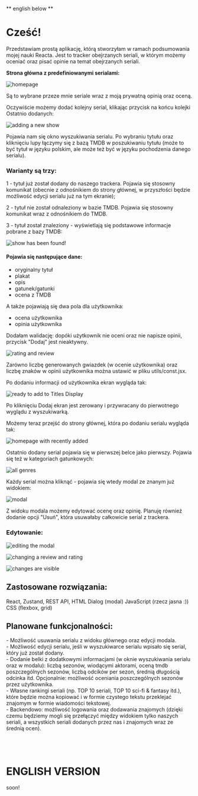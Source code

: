 ** english below **

<h1>Cześć!</h1>

Przedstawiam prostą aplikację, którą stworzyłam w ramach podsumowania mojej nauki Reacta.
Jest to tracker obejrzanych seriali, w którym możemy oceniać oraz pisać opinie na temat
obejrzanych seriali.

<b>Strona główna z predefiniowanymi serialami:</b>

![homepage](<sreenshots/Main view.png>)

Są to wybrane przeze mnie seriale wraz z moją prywatną opinią oraz oceną.

Oczywiście możemy dodać kolejny serial, klikając przycisk na końcu kolejki Ostatnio dodanych:

![adding a new show](<sreenshots/Searching a new show.png>)

Pojawia nam się okno wyszukiwania serialu. Po wybraniu tytułu oraz kliknięciu lupy łączymy się z bazą TMDB w poszukiwaniu tytułu (może to być tytuł w języku polskim, ale może też być w języku pochodzenia danego serialu).

<h3>Warianty są trzy:</h3>

1 - tytuł już został dodany do naszego trackera. Pojawia się stosowny komunikat (obecnie z odnośnikiem do strony głównej, w przyszłości będzie możliwość edycji serialu już na tym ekranie);

2 - tytuł nie został odnaleziony w bazie TMDB. Pojawia się stosowny komunikat wraz z odnośnikiem do TMDB.

3 - tytuł został znaleziony - wyświetlają się podstawowe informacje pobrane z bazy TMDB:

![show has been found!](<sreenshots/Adding a new show.png>)

<h4>Pojawia się następujące dane:</h4>

- oryginalny tytuł
- plakat
- opis
- gatunek/gatunki
- ocena z TMDB

A także pojawiają się dwa pola dla użytkownika:

- ocena użytkownika
- opinia użytkownika

Dodałam walidację: dopóki użytkownik nie oceni oraz nie napisze opinii, przycisk "Dodaj" jest nieaktywny.

![rating and review](<sreenshots/user's rating and review.png>)

Zarówno liczbę generowanych gwiazdek (w ocenie użytkownika) oraz liczbę znaków w opinii użytkownika można ustawić w pliku utils/const.jsx.

Po dodaniu informacji od użytkownika ekran wygląda tak:

![ready to add to Titles Display](<sreenshots/ready to add to Titles Display.png>)

Po kliknięciu Dodaj ekran jest zerowany i przywracany do pierwotnego wyglądu z wyszukiwarką.

Możemy teraz przejść do strony głównej, która po dodaniu serialu wygląda tak:

![homepage with recently added](<sreenshots/Our new in Recently Added and one of genre category.png>)

Ostatnio dodany serial pojawia się w pierwszej belce jako pierwszy. Pojawia się też w kategoriach gatunkowych:

![all genres](<sreenshots/Rest of the genre categories.png>)

Każdy serial można kliknąć - pojawia się wtedy modal ze znanym już widokiem:

![modal](<sreenshots/Modal with added show.png>)

Z widoku modala możemy edytować ocenę oraz opinię. Planuję również dodanie opcji "Usuń", która usuwałaby całkowicie serial z trackera.

<h3>Edytowanie:</h3>

![editing the modal](<sreenshots/Editing the modal.png>)

![changing a review and rating](<sreenshots/changing a review and rating.png>)

![changes are visible](<sreenshots/After editing a new rating and review are visible.png>)

<h2>Zastosowane rozwiązania: </h2>
React, Zustand, REST API, HTML Dialog (modal)
JavaScript (rzecz jasna :)) 
CSS (flexbox, grid)

<h2>Planowane funkcjonalności: </h2>
- Możliwość usuwania serialu z widoku głównego oraz edycji modala. <br>
- Możliwość edycji serialu, jeśli w wyszukiwarce serialu wpisało się serial, który już został dodany.<br>
- Dodanie belki z dodatkowymi informacjami (w oknie wyszukiwania serialu oraz w modalu): liczbą sezonów, wiodącymi aktorami, oceną tmdb poszczególnych sezonów, liczbą odcików per sezon, średnią długością odcinka itd. Opcjonalnie: możliwość oceniania poszczególnych sezonów przez użytkownika. <br>
- Własne rankingi seriali (np. TOP 10 seriali, TOP 10 sci-fi & fantasy itd.), które będzie można kopiować i w formie czystego tekstu przeklejać znajomym w formie wiadomości tekstowej.<br>
- Backendowo: możliwość logowania oraz dodawania znajomych (dzięki czemu będziemy mogli się przełączyć między widokiem tylko naszych seriali, a wszystkich seriali dodanych przez nas i znajomych wraz ze średnią ocen).<br>
<br>
<br>
<br>

<h1> ENGLISH VERSION </h1>

soon!
